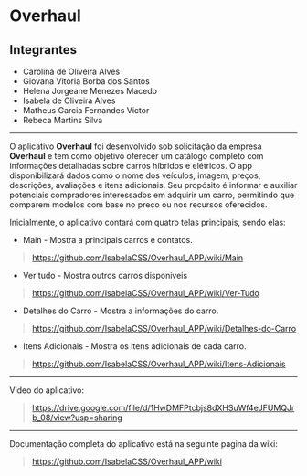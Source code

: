 # Overhaul

## Integrantes
- Carolina de Oliveira Alves
- Giovana Vitória Borba dos Santos
- Helena Jorgeane Menezes Macedo
- Isabela de Oliveira Alves
- Matheus Garcia Fernandes Victor
- Rebeca Martins Silva

***

O aplicativo **Overhaul** foi desenvolvido sob solicitação da empresa **Overhaul** e tem como objetivo oferecer um catálogo completo com informações detalhadas sobre carros híbridos e elétricos. O app disponibilizará dados como o nome dos veículos, imagem, preços, descrições, avaliações e itens adicionais. Seu propósito é informar e auxiliar potenciais compradores interessados em adquirir um carro, permitindo que comparem modelos com base no preço ou nos recursos oferecidos.

Inicialmente, o aplicativo contará com quatro telas principais, sendo elas:  
- Main - Mostra a principais carros e contatos.
> https://github.com/IsabelaCSS/Overhaul_APP/wiki/Main

- Ver tudo - Mostra outros carros disponiveis
> https://github.com/IsabelaCSS/Overhaul_APP/wiki/Ver-Tudo

- Detalhes do Carro - Mostra a informações do carro.
> https://github.com/IsabelaCSS/Overhaul_APP/wiki/Detalhes-do-Carro

- Itens Adicionais - Mostra os itens adicionais de cada carro.
> https://github.com/IsabelaCSS/Overhaul_APP/wiki/Itens-Adicionais

***
Video do aplicativo: 
> https://drive.google.com/file/d/1HwDMFPtcbjs8dXHSuWf4eJFUMQJrb_08/view?usp=sharing

***
Documentação completa do aplicativo está na seguinte pagina da wiki:
> https://github.com/IsabelaCSS/Overhaul_APP/wiki
